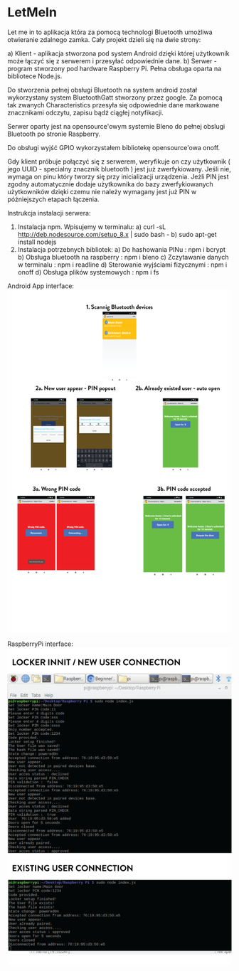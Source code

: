 # LetMeIn
 Let me in to aplikacja która za pomocą technologi Bluetooth umożliwa otwieranie zdalnego zamka.
 Cały projekt dzieli się na dwie strony:

 a) Klient - aplikacja stworzona pod system Android dzięki której użytkownik może łączyć się z serwerem i przesyłać odpowiednie dane.
 b) Serwer - program stworzony pod hardware Raspberry Pi. Pełna obsługa oparta na bibliotece Node.js. 

 Do stworzenia pełnej obsługi Bluetooth na system android został wykorzystany system BluetoothGatt stworzony przez google. Za pomocą tak zwanych Characteristics przesyła się odpowiednie dane markowane znacznikami odczytu, zapisu bądź ciągłej notyfikacji.

 Serwer oparty jest na opensource'owym systemie Bleno do pełnej obslugi Bluetooth po stronie Raspberry.

 Do obsługi wyjść GPIO wykorzystałem bibliotekę opensource'owa onoff.


 Gdy klient próbuje połączyć się z serwerem, weryfikuje on czy użytkownik ( jego UUID - specialny znacznik bluetooth ) jest już zwerfykiowany. Jeśli nie, wymaga on pinu który tworzy się przy inicializacji urządzenia. Jeżli PIN jest zgodny automatycznie dodaje użytkownika do bazy zwerfykiowanych użytkowników dzięki czemu nie należy wymagany jest już PIN w późniejszych etapach łączenia.


Instrukcja instalacji serwera:
1. Instalacja npm. Wpisujemy w terminalu:
    a) curl -sL http://deb.nodesource.com/setup_8.x | sudo bash -
    b) sudo apt-get install nodejs
2. Instalacja potrzebnych bibliotek:
    a) Do hashowania PINu :
        npm i bcrypt
    b) Obsługa bluetooth na raspberry :
        npm i bleno
    c) Zczytawanie danych w terminalu :
        npm i readline
    d) Sterowanie wyjściami fizycznymi :
        npm i onoff
    d) Obsługa plików systemowych :
        npm i fs

Android App interface:
![alt text](https://github.com/Raznyy/LetMeIn/blob/master/ReadmeImages/androidApp.png)


RaspberryPi interface:
![alt text](https://github.com/Raznyy/LetMeIn/blob/master/ReadmeImages/SerwerApp.png)